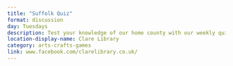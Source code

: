 ```yaml
---
title: "Suffolk Quiz"
format: discussion
day: Tuesdays
description: Test your knowledge of our home county with our weekly quiz!
location-display-name: Clare Library
category: arts-crafts-games
link: www.facebook.com/clarelibrary.co.uk/
---
```

